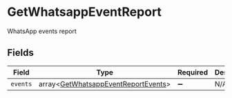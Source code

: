 # GetWhatsappEventReport

WhatsApp events report


## Fields

| Field                                                                                      | Type                                                                                       | Required                                                                                   | Description                                                                                |
| ------------------------------------------------------------------------------------------ | ------------------------------------------------------------------------------------------ | ------------------------------------------------------------------------------------------ | ------------------------------------------------------------------------------------------ |
| `events`                                                                                   | array<[GetWhatsappEventReportEvents](../../models/shared/GetWhatsappEventReportEvents.md)> | :heavy_minus_sign:                                                                         | N/A                                                                                        |